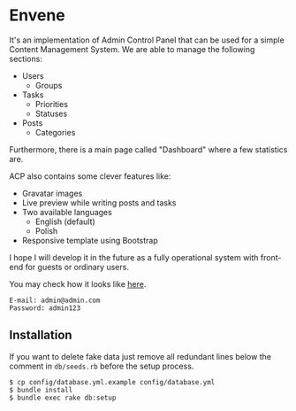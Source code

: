 # Envene

It's an implementation of Admin Control Panel that can be used for a simple Content Management System. We are able to manage the following sections:
* Users
    * Groups
* Tasks
    * Priorities
    * Statuses
* Posts
    * Categories

Furthermore, there is a main page called "Dashboard" where a few statistics are.

ACP also contains some clever features like:
* Gravatar images
* Live preview while writing posts and tasks
* Two available languages
    * English (default)
    * Polish
* Responsive template using Bootstrap

I hope I will develop it in the future as a fully operational system with front-end for guests or ordinary users.

You may check how it looks like [here](http://envene.herokuapp.com).
```
E-mail: admin@admin.com
Password: admin123
```

## Installation

If you want to delete fake data just remove all redundant lines below the comment in `db/seeds.rb` before the setup process.

    $ cp config/database.yml.example config/database.yml
    $ bundle install
    $ bundle exec rake db:setup
